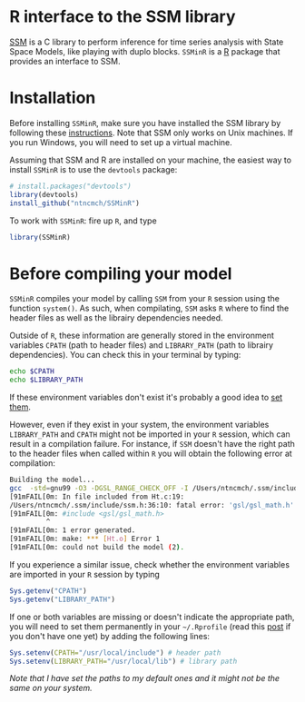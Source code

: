 # R interface to the SSM library

[SSM](https://github.com/JDureau/ssm) is a C library to perform inference for time series analysis with State Space Models, like playing with duplo blocks. `SSMinR` is a [R](http://cran.r-project.org) package that provides an interface to SSM.

# Installation

Before installing `SSMinR`, make sure you have installed the SSM library by following these [instructions](https://github.com/JDureau/ssm). Note that SSM only works on Unix machines. If you run Windows, you will need to set up a virtual machine.

Assuming that SSM and R are installed on your machine, the easiest way to install `SSMinR` is to use the `devtools` package:

```r
# install.packages("devtools")
library(devtools)
install_github("ntncmch/SSMinR")
```

To work with `SSMinR`: fire up `R`, and type 

```r
library(SSMinR)
```

# Before compiling your model

`SSMinR` compiles your model by calling `SSM` from your `R` session using the function `system()`. As such, when compilating, `SSM` asks `R` where to find the header files as well as the librairy dependencies needed.

Outside of `R`, these information are generally stored in the environment variables `CPATH` (path to header files) and `LIBRARY_PATH` (path to librairy dependencies). You can check this in your terminal by typing:

```sh
echo $CPATH
echo $LIBRARY_PATH
```

If these environment variables don't exist it's probably a good idea to [set them](http://unix.stackexchange.com/questions/117467/how-to-permanently-set-environmental-variables).

However, even if they exist in your system, the environment variables `LIBRARY_PATH` and `CPATH` might not be imported in your `R` session, which can result in a compilation failure. For instance, if `SSM` doesn't have the right path to the header files when called within `R` you will obtain the following error at compilation:

```sh
Building the model...
gcc  -std=gnu99 -O3 -DGSL_RANGE_CHECK_OFF -I /Users/ntncmch/.ssm/include -o Ht.o -c Ht.c
[91mFAIL[0m: In file included from Ht.c:19:
/Users/ntncmch/.ssm/include/ssm.h:36:10: fatal error: 'gsl/gsl_math.h' file not found
[91mFAIL[0m: #include <gsl/gsl_math.h>
         ^
[91mFAIL[0m: 1 error generated.
[91mFAIL[0m: make: *** [Ht.o] Error 1
[91mFAIL[0m: could not build the model (2).
```

If you experience a similar issue, check whether the environment variables are imported in your `R` session by typing 

```r
Sys.getenv("CPATH")
Sys.getenv("LIBRARY_PATH")
```
If one or both variables are missing or doesn't indicate the appropriate path, you will need to set them permanently in your `~/.Rprofile` (read this [post](http://www.r-bloggers.com/fun-with-rprofile-and-customizing-r-startup/) if you don't have one yet) by adding the following lines:

```r
Sys.setenv(CPATH="/usr/local/include") # header path
Sys.setenv(LIBRARY_PATH="/usr/local/lib") # library path
```
_Note that I have set the paths to my default ones and it might not be the same on your system._




